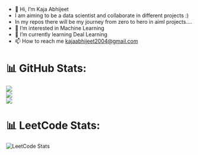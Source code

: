 - 👋 Hi, I’m Kaja Abhijeet
- I am aiming to be a data scientist and collaborate in different projects :)
- In my repos there will be my journey from zero to hero in aiml projects....
- 👀 I’m interested in Machine Learning
- 🌱 I’m currently learning Deal Learning
- 📫 How to reach me kajaabhijeet2004@gmail.com



# 📊 GitHub Stats:
![](https://github-readme-stats.vercel.app/api?username=kaja-abhijeet&theme=dark&hide_border=false&include_all_commits=false&count_private=false)<br/>
![](https://nirzak-streak-stats.vercel.app/?user=kaja-abhijeet&theme=dark&hide_border=false)<br/>
![](https://github-readme-stats.vercel.app/api/top-langs/?username=kaja-abhijeet&theme=dark&hide_border=false&include_all_commits=false&count_private=false&layout=compact)
<!---
kaja-abhijeet/kaja-abhijeet is a ✨ special ✨ repository because its `README.md` (this file) appears on your GitHub profile.
You can click the Preview link to take a look at your changes.
--->
# 📊 LeetCode Stats:
![LeetCode Stats](https://leetcode-stats.herokuapp.com/?username=always_abhijeet)
